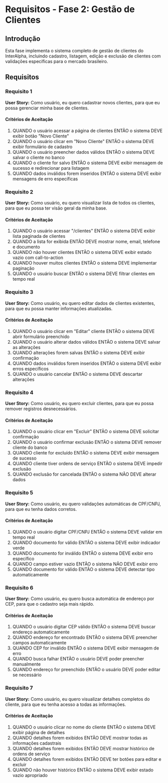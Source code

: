 # Requisitos - Fase 2: Gestão de Clientes

## Introdução

Esta fase implementa o sistema completo de gestão de clientes do InterAlpha, incluindo cadastro, listagem, edição e exclusão de clientes com validações específicas para o mercado brasileiro.

## Requisitos

### Requisito 1

**User Story:** Como usuário, eu quero cadastrar novos clientes, para que eu possa gerenciar minha base de clientes.

#### Critérios de Aceitação

1. QUANDO o usuário acessar a página de clientes ENTÃO o sistema DEVE exibir botão "Novo Cliente"
2. QUANDO o usuário clicar em "Novo Cliente" ENTÃO o sistema DEVE exibir formulário de cadastro
3. QUANDO o usuário preencher dados válidos ENTÃO o sistema DEVE salvar o cliente no banco
4. QUANDO o cliente for salvo ENTÃO o sistema DEVE exibir mensagem de sucesso e redirecionar para listagem
5. QUANDO dados inválidos forem inseridos ENTÃO o sistema DEVE exibir mensagens de erro específicas

### Requisito 2

**User Story:** Como usuário, eu quero visualizar lista de todos os clientes, para que eu possa ter visão geral da minha base.

#### Critérios de Aceitação

1. QUANDO o usuário acessar "/clientes" ENTÃO o sistema DEVE exibir lista paginada de clientes
2. QUANDO a lista for exibida ENTÃO DEVE mostrar nome, email, telefone e documento
3. QUANDO não houver clientes ENTÃO o sistema DEVE exibir estado vazio com call-to-action
4. QUANDO houver muitos clientes ENTÃO o sistema DEVE implementar paginação
5. QUANDO o usuário buscar ENTÃO o sistema DEVE filtrar clientes em tempo real

### Requisito 3

**User Story:** Como usuário, eu quero editar dados de clientes existentes, para que eu possa manter informações atualizadas.

#### Critérios de Aceitação

1. QUANDO o usuário clicar em "Editar" cliente ENTÃO o sistema DEVE abrir formulário preenchido
2. QUANDO o usuário alterar dados válidos ENTÃO o sistema DEVE salvar as alterações
3. QUANDO alterações forem salvas ENTÃO o sistema DEVE exibir confirmação
4. QUANDO dados inválidos forem inseridos ENTÃO o sistema DEVE exibir erros específicos
5. QUANDO o usuário cancelar ENTÃO o sistema DEVE descartar alterações

### Requisito 4

**User Story:** Como usuário, eu quero excluir clientes, para que eu possa remover registros desnecessários.

#### Critérios de Aceitação

1. QUANDO o usuário clicar em "Excluir" ENTÃO o sistema DEVE solicitar confirmação
2. QUANDO o usuário confirmar exclusão ENTÃO o sistema DEVE remover cliente do banco
3. QUANDO cliente for excluído ENTÃO o sistema DEVE exibir mensagem de sucesso
4. QUANDO cliente tiver ordens de serviço ENTÃO o sistema DEVE impedir exclusão
5. QUANDO exclusão for cancelada ENTÃO o sistema NÃO DEVE alterar dados

### Requisito 5

**User Story:** Como usuário, eu quero validações automáticas de CPF/CNPJ, para que eu tenha dados corretos.

#### Critérios de Aceitação

1. QUANDO o usuário digitar CPF/CNPJ ENTÃO o sistema DEVE validar em tempo real
2. QUANDO documento for válido ENTÃO o sistema DEVE exibir indicador verde
3. QUANDO documento for inválido ENTÃO o sistema DEVE exibir erro específico
4. QUANDO campo estiver vazio ENTÃO o sistema NÃO DEVE exibir erro
5. QUANDO documento for válido ENTÃO o sistema DEVE detectar tipo automaticamente

### Requisito 6

**User Story:** Como usuário, eu quero busca automática de endereço por CEP, para que o cadastro seja mais rápido.

#### Critérios de Aceitação

1. QUANDO o usuário digitar CEP válido ENTÃO o sistema DEVE buscar endereço automaticamente
2. QUANDO endereço for encontrado ENTÃO o sistema DEVE preencher campos automaticamente
3. QUANDO CEP for inválido ENTÃO o sistema DEVE exibir mensagem de erro
4. QUANDO busca falhar ENTÃO o usuário DEVE poder preencher manualmente
5. QUANDO endereço for preenchido ENTÃO o usuário DEVE poder editar se necessário

### Requisito 7

**User Story:** Como usuário, eu quero visualizar detalhes completos do cliente, para que eu tenha acesso a todas as informações.

#### Critérios de Aceitação

1. QUANDO o usuário clicar no nome do cliente ENTÃO o sistema DEVE exibir página de detalhes
2. QUANDO detalhes forem exibidos ENTÃO DEVE mostrar todas as informações cadastrais
3. QUANDO detalhes forem exibidos ENTÃO DEVE mostrar histórico de ordens de serviço
4. QUANDO detalhes forem exibidos ENTÃO DEVE ter botões para editar e excluir
5. QUANDO não houver histórico ENTÃO o sistema DEVE exibir estado vazio apropriado